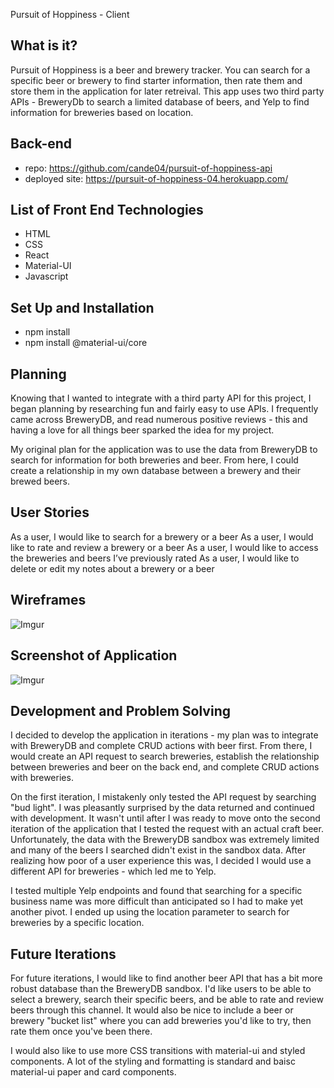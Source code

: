 Pursuit of Hoppiness - Client

## What is it?
Pursuit of Hoppiness is a beer and brewery tracker. You can search for a specific beer or brewery to find starter information, then rate them and store them in the application for later retreival. This app uses two third party APIs - BreweryDb to search a limited database of beers, and Yelp to find information for breweries based on location.

## Back-end
- repo: https://github.com/cande04/pursuit-of-hoppiness-api
- deployed site: https://pursuit-of-hoppiness-04.herokuapp.com/

## List of Front End Technologies
- HTML
- CSS
- React
- Material-UI
- Javascript

## Set Up and Installation
- npm install
- npm install @material-ui/core

## Planning
Knowing that I wanted to integrate with a third party API for this project, I began planning by researching fun and fairly easy to use APIs. I frequently came across BreweryDB, and read numerous positive reviews - this and having a love for all things beer sparked the idea for my project.

My original plan for the application was to use the data from BreweryDB to search for information for both breweries and beer. From here, I could create a relationship in my own database between a brewery and their brewed beers.

## User Stories
As a user, I would like to search for a brewery or a beer
As a user, I would like to rate and review a brewery or a beer
As a user, I would like to access the breweries and beers I’ve previously rated
As a user, I would like to delete or edit my notes about a brewery or a beer

## Wireframes
![Imgur](https://i.imgur.com/omlgZNQ.jpg)

## Screenshot of Application
![Imgur](https://i.imgur.com/Xxg9IWi.png)

## Development and Problem Solving
I decided to develop the application in iterations - my plan was to integrate with BreweryDB and complete CRUD actions with beer first. From there, I would create an API request to search breweries, establish the relationship between breweries and beer on the back end, and complete CRUD actions with breweries.

On the first iteration, I mistakenly only tested the API request by searching "bud light". I was pleasantly surprised by the data returned and continued with development. It wasn't until after I was ready to move onto the second iteration of the application that I tested the request with an actual craft beer. Unfortunately, the data with the BreweryDB sandbox was extremely limited and many of the beers I searched didn't exist in the sandbox data. After realizing how poor of a user experience this was, I decided I would use a different API for breweries - which led me to Yelp.

I tested multiple Yelp endpoints and found that searching for a specific business name was more difficult than anticipated so I had to make yet another pivot. I ended up using the location parameter to search for breweries by a specific location.

## Future Iterations
For future iterations, I would like to find another beer API that has a bit more robust database than the BreweryDB sandbox. I'd like users to be able to select a brewery, search their specific beers, and be able to rate and review beers through this channel. It would also be nice to include a beer or brewery "bucket list" where you can add breweries you'd like to try, then rate them once you've been there.

I would also like to use more CSS transitions with material-ui and styled components. A lot of the styling and formatting is standard and baisc material-ui paper and card components.
